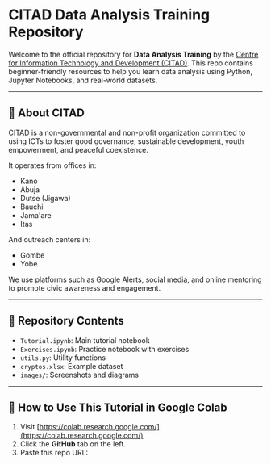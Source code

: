 # CITAD Data Analysis Training Repository

Welcome to the official repository for **Data Analysis Training** by the [Centre for Information Technology and Development (CITAD)](https://www.citad.org). This repo contains beginner-friendly resources to help you learn data analysis using Python, Jupyter Notebooks, and real-world datasets.

---

## 🏢 About CITAD

CITAD is a non-governmental and non-profit organization committed to using ICTs to foster good governance, sustainable development, youth empowerment, and peaceful coexistence.

It operates from offices in:
- Kano
- Abuja
- Dutse (Jigawa)
- Bauchi
- Jama'are
- Itas

And outreach centers in:
- Gombe
- Yobe

We use platforms such as Google Alerts, social media, and online mentoring to promote civic awareness and engagement.

---

## 📁 Repository Contents

- `Tutorial.ipynb`: Main tutorial notebook
- `Exercises.ipynb`: Practice notebook with exercises
- `utils.py`: Utility functions
- `cryptos.xlsx`: Example dataset
- `images/`: Screenshots and diagrams

---

## 🚀 How to Use This Tutorial in Google Colab

1. Visit [https://colab.research.google.com/](https://colab.research.google.com/)
2. Click the **GitHub** tab on the left.
3. Paste this repo URL:
